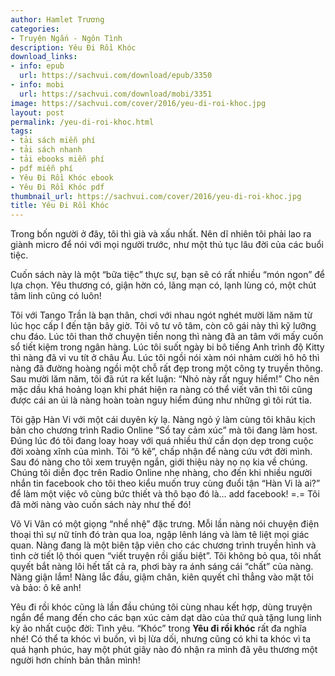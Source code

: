 ```yaml
---
author: Hamlet Trương
categories:
- Truyện Ngắn - Ngôn Tình
description: Yêu Đi Rồi Khóc
download_links:
- info: epub
  url: https://sachvui.com/download/epub/3350
- info: mobi
  url: https://sachvui.com/download/mobi/3351
image: https://sachvui.com/cover/2016/yeu-di-roi-khoc.jpg
layout: post
permalink: /yeu-di-roi-khoc.html
tags:
- tải sách miễn phí
- tải sách nhanh
- tải ebooks miễn phí
- pdf miễn phí
- Yêu Đi Rồi Khóc ebook
- Yêu Đi Rồi Khóc pdf
thumbnail_url: https://sachvui.com/cover/2016/yeu-di-roi-khoc.jpg
title: Yêu Đi Rồi Khóc
---
```


 <div class="item-desc text-justify"> <p>Trong bốn người ở đây, tôi thì già và xấu nhất. Nên dĩ nhiên tôi phải lao ra giành micro để nói với mọi người trước, như một thủ tục lâu đời của các buổi tiệc.</p><p>Cuốn sách này là một “bữa tiệc” thực sự, bạn sẽ có rất nhiều “món ngon” để lựa chọn. Yêu thương có, giận hờn có, lãng mạn có, lạnh lùng có, một chút tâm linh cũng có luôn!</p><p>Tôi với Tango Trần là bạn thân, chơi với nhau ngót nghét mười lăm năm từ lúc học cấp I đến tận bây giờ. Tôi vô tư vô tâm, còn cô gái này thì kỹ lưỡng chu đáo. Lúc tôi than thở chuyện tiền nong thì nàng đã an tâm với mấy cuốn sổ tiết kiệm trong ngân hàng. Lúc tôi suốt ngày bi bô tiếng Anh trình độ Kitty thì nàng đã vi vu tít ở châu Âu. Lúc tôi ngồi nói xàm nói nhảm cười hô hô thì nàng đã đường hoàng ngồi một chỗ rất đẹp trong một công ty truyền thông. Sau mười lăm năm, tôi đã rút ra kết luận: “Nhỏ này rất nguy hiểm!” Cho nên mặc dầu khá hoảng loạn khi phát hiện ra nàng có thể viết văn thì tôi cũng được cái an ủi là nàng hoàn toàn nguy hiểm đúng như những gì tôi rút tỉa.</p><p>Tôi gặp Hàn Vi với một cái duyên kỳ lạ. Nàng ngỏ ý làm cùng tôi khâu kịch bản cho chương trình Radio Online “Sổ tay cảm xúc” mà tôi đang làm host. Đúng lúc đó tôi đang loay hoay với quá nhiều thứ cần dọn dẹp trong cuộc đời xoàng xĩnh của mình. Tôi “ô kê”, chấp nhận để nàng cứu vớt đời mình. Sau đó nàng cho tôi xem truyện ngắn, giới thiệu này nọ nọ kia về chúng. Chúng tôi diễn đọc trên Radio Online nhẹ nhàng, cho đến khi nhiều người nhắn tin facebook cho tôi theo kiểu muốn truy cùng đuổi tận “Hàn Vi là ai?” để làm một việc vô cùng bức thiết và thô bạo đó là… add facebook! =.= Tôi đã mời nàng vào cuốn sách này như thế đó!</p><p>Võ Vi Vân có một giọng “nhề nhệ” đặc trưng. Mỗi lần nàng nói chuyện điện thoại thì sự nữ tính đó tràn qua loa, ngập lênh láng và làm tê liệt mọi giác quan. Nàng đang là một biên tập viên cho các chương trình truyền hình và tình cờ tiết lộ thói quen “viết truyện rồi giấu biệt”. Tôi không bỏ qua, tôi nhất quyết bắt nàng lôi hết tất cả ra, phơi bày ra ánh sáng cái “chất” của nàng. Nàng giận lắm! Nàng lắc đầu, giậm chân, kiên quyết chỉ thẳng vào mặt tôi và bảo: ô kê anh!</p><p>Yêu đi rồi khóc cũng là lần đầu chúng tôi cùng nhau kết hợp, dùng truyện ngắn để mang đến cho các bạn xúc cảm dạt dào của thứ quà tặng lung linh kỳ ảo nhất cuộc đời: Tình yêu. “Khóc” trong <strong>Yêu đi rồi khóc</strong> rất đa nghĩa nhé! Có thể ta khóc vì buồn, vì bị lừa dối, nhưng cũng có khi ta khóc vì ta quá hạnh phúc, hay một phút giây nào đó nhận ra mình đã yêu thương một người hơn chính bản thân mình!</p><p> </p> </div>